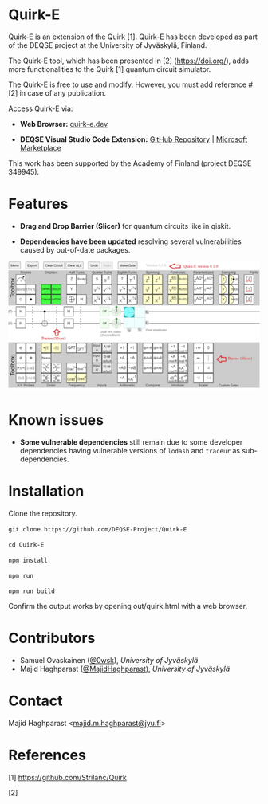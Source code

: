 # Quirk-E
Quirk-E is an extension of the Quirk [1]. Quirk-E has been developed as part of the DEQSE project at the University of Jyväskylä, Finland. 

The Quirk-E tool, which has been presented in [2] (https://doi.org/), adds more functionalities to the Quirk [1] quantum circuit simulator.

The Quirk-E is free to use and modify. However, you must add reference #[2] in case of any publication.

Access Quirk-E via:

- **Web Browser:** [quirk-e.dev](https://quirk-e.dev/)

- **DEQSE Visual Studio Code Extension:** [GitHub Repository](https://github.com/DEQSE-Project/deqse-vscode-extension) | [Microsoft Marketplace](https://marketplace.visualstudio.com/publishers/jyuqicteam) 

This work has been supported by the Academy of Finland (project DEQSE 349945).

# Features

- **Drag and Drop Barrier (Slicer)** for quantum circuits like in qiskit.

- **Dependencies have been updated** resolving several vulnerabilities caused by out-of-date packages.

![Drag and Drop Barrier (Slicer) Feature](https://github.com/DEQSE-Project/Quirk-E/blob/main/Quirk-E.jpg)


# Known issues

- **Some vulnerable dependencies** still remain due to some developer dependencies having vulnerable versions of `lodash` and `traceur` as sub-dependencies.

# Installation

Clone the repository.

`git clone https://github.com/DEQSE-Project/Quirk-E` 

`cd Quirk-E`

`npm install`

`npm run`

`npm run build`

Confirm the output works by opening out/quirk.html with a web browser.

# Contributors

- Samuel Ovaskainen ([@0wsk](https://github.com/0wsk)), *University of Jyväskylä*
- Majid Haghparast ([@MajidHaghparast](https://github.com/MajidHaghparast)), *University of Jyväskylä*

# Contact

Majid Haghparast <<majid.m.haghparast@jyu.fi>>

# References

[1] https://github.com/Strilanc/Quirk

[2] 


